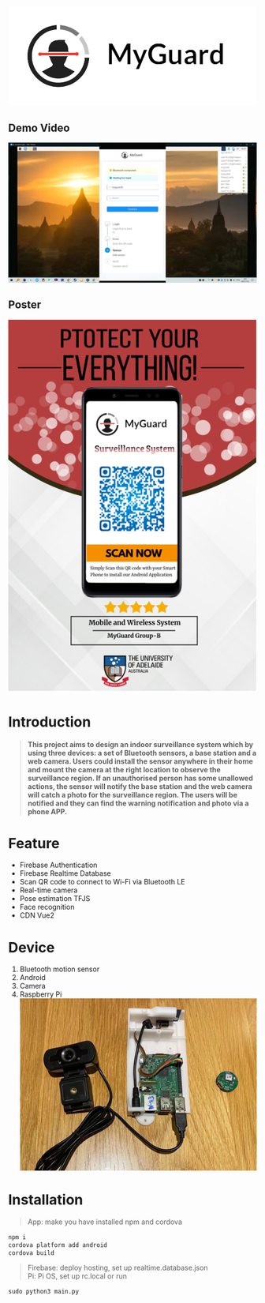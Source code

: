 ![](https://github.com/Qiming-Liu/MyGuard/raw/main/Res/logo.png)  

## Demo Video
[![Download Demo Video](https://github.com/Qiming-Liu/MyGuard/raw/main/Res/demo.png "demo.png")](https://github.com/Qiming-Liu/MyGuard/raw/main/Res/demo.mp4)  

## Poster
![](https://github.com/Qiming-Liu/MyGuard/raw/main/Res/poster.png)  

# Introduction
> #### This project aims to design an indoor surveillance system which by using three devices: a set of Bluetooth sensors, a base station and a web camera. Users could install the sensor anywhere in their home and mount the camera at the right location to observe the surveillance region. If an unauthorised person has some unallowed actions, the sensor will notify the base station and the web camera will catch a photo for the surveillance region. The users will be notified and they can find the warning notification and photo via a phone APP. 

# Feature
 - Firebase Authentication
 - Firebase Realtime Database
 - Scan QR code to connect to Wi-Fi via Bluetooth LE
 - Real-time camera
 - Pose estimation TFJS
 - Face recognition
 - CDN Vue2

# Device
1. Bluetooth motion sensor
2. Android
3. Camera
4. Raspberry Pi
![](https://github.com/Qiming-Liu/MyGuard/raw/main/Res/device.png)  

# Installation
> App: make you have installed npm and cordova  
```shell
npm i
cordova platform add android
cordova build
```
> Firebase: deploy hosting, set up realtime.database.json  
> Pi: Pi OS, set up rc.local or run 
```shell
sudo python3 main.py
```
